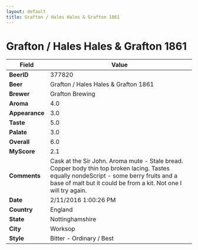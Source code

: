 ```yaml
---
layout: default
title: Grafton / Hales Hales & Grafton 1861
---
```


# Grafton / Hales Hales & Grafton 1861

| Field         | Value     |
|---------------|-----------|
| **BeerID** | 377820 |
| **Beer** | Grafton / Hales Hales & Grafton 1861 |
| **Brewer** | Grafton Brewing |
| **Aroma** | 4.0 |
| **Appearance** | 3.0 |
| **Taste** | 5.0 |
| **Palate** | 3.0 |
| **Overall** | 6.0 |
| **MyScore** | 2.1 |
| **Comments** | Cask at the Sir John. Aroma mute - Stale bread. Copper body thin top broken lacing. Tastes equally nondeScr&#105;pt - some berry fruits and a base of malt but it could be from a kit. Not one I will try again. |
| **Date** | 2/11/2016 1:00:26 PM |
| **Country** | England |
| **State** | Nottinghamshire |
| **City** | Worksop |
| **Style** | Bitter - Ordinary / Best |
